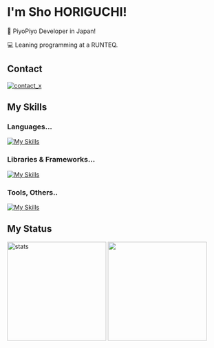 # I'm Sho HORIGUCHI!

🐣 PiyoPiyo Developer in Japan!

💻 Leaning programming at a RUNTEQ.

## Contact
<a href="https://x.com/mogu_57B/">
  <img alt="contact_x" src="https://skillicons.dev/icons?i=twitter">
</a>

## My Skills
### Languages...
[![My Skills](https://skillicons.dev/icons?i=java,swift,ruby,js,ts,dart)](https://skillicons.dev)

### Libraries & Frameworks...
[![My Skills](https://skillicons.dev/icons?i=rails,nodejs,react,nextjs,tailwind,flutter)](https://skillicons.dev)

### Tools, Others..
[![My Skills](https://skillicons.dev/icons?i=androidstudio,vscode,pnpm,docker,github,notion)](https://skillicons.dev)

## My Status
<p>
  <img alt="stats" height="230px" src="https://streak-stats.demolab.com/?user=moguDev&theme=tokyonight">
  <img alt="" height="230px" src="https://github-readme-stats.vercel.app/api/top-langs/?username=moguDev&layout=compact&langs_count=8&theme=tokyonight">
</p>
